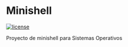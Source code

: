 # Minishell

[![license](https://img.shields.io/github/license/jrodriguezs2020/minishell.svg)](https://github.com/jrodriguezs2020/minishell/blob/main/LICENSE)

Proyecto de minishell para Sistemas Operativos
